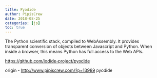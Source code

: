 ```yaml
---
title: Pyodide
author: PipisCrew
date: 2018-08-25
categories: [js]
toc: true
---
```


The Python scientific stack, compiled to WebAssembly. It provides transparent conversion of objects between Javascript and Python. When inside a browser, this means Python has full access to the Web APIs.

https://github.com/iodide-project/pyodide

origin - http://www.pipiscrew.com/?p=13989 pyodide
